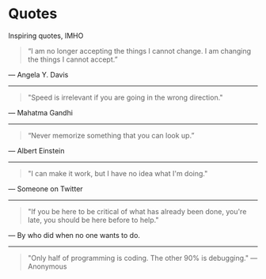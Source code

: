 # Quotes
Inspiring quotes, IMHO


> “I am no longer accepting the things I cannot change. I am changing the things I cannot accept.”   

― Angela Y. Davis

---

> "Speed is irrelevant if you are going in the wrong direction."   

― Mahatma Gandhi

---

> “Never memorize something that you can look up.”    

― Albert Einstein

---

> "I can make it work, but I have no idea what I'm doing."   

― Someone on Twitter

---

> "If you be here to be critical of what has already been done, you're late, you should be here before to help."

― By who did when no one wants to do.

---

> "Only half of programming is coding. The other 90% is debugging."
― Anonymous
